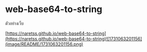 # web-base64-to-string

ตัวอย่างเว็บ

[https://naretss.github.io/web-base64-to-string](https://naretss.github.io/web-base64-to-string)![1731063201156](image/README/1731063201156.png)
